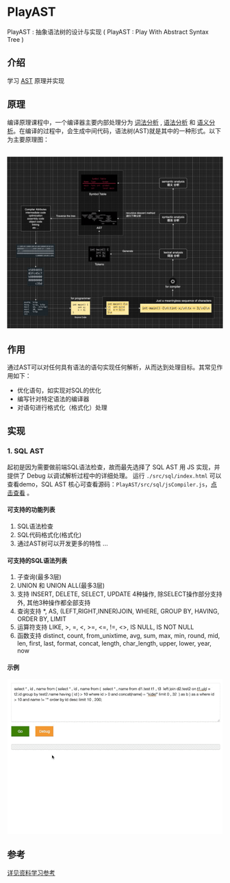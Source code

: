# PlayAST
PlayAST : 抽象语法树的设计与实现 ( PlayAST : Play With Abstract Syntax Tree )

## 介绍
学习 [AST](https://zh.wikipedia.org/wiki/%E6%8A%BD%E8%B1%A1%E8%AA%9E%E6%B3%95%E6%A8%B9) 原理并实现

## 原理
编译原理课程中，一个编译器主要内部处理分为 [词法分析](https://zh.wikipedia.org/wiki/%E8%AF%8D%E6%B3%95%E5%88%86%E6%9E%90) , [语法分析](https://zh.wikipedia.org/zh-hans/%E8%AA%9E%E6%B3%95%E5%88%86%E6%9E%90%E5%99%A8) 和 [语义分析](https://en.wikipedia.org/wiki/Semantic_analysis)。在编译的过程中，会生成中间代码，语法树(AST)就是其中的一种形式。以下为主要原理图：
<br><br>

<img src="./extra/images/introduce.png" width="700px">

## 作用
通过AST可以对任何具有语法的语句实现任何解析，从而达到处理目标。其常见作用如下：
- 优化语句，如实现对SQL的优化
- 编写针对特定语法的编译器
- 对语句进行格式化（格式化）处理

## 实现

### 1. SQL AST

起初是因为需要做前端SQL语法检查，故而最先选择了 SQL AST 用 JS 实现，并提供了 Debug 以调试解析过程中的详细处理。
运行 ```./src/sql/index.html``` 可以查看demo，SQL AST 核心可查看源码：```PlayAST/src/sql/jsCompiler.js```，[点击查看](./src/sql/jsCompiler.js) 。

#### 可支持的功能列表
1. SQL语法检查
2. SQL代码格式化(格式化)
3. 通过AST树可以开发更多的特性 ...

#### 可支持的SQL语法列表
1. 子查询(最多3层)
2. UNION 和 UNION ALL(最多3层)
3. 支持 INSERT, DELETE, SELECT, UPDATE 4种操作, 除SELECT操作部分支持外, 其他3种操作都全部支持
4. 查询支持 *, AS, (LEFT,RIGHT,INNER)JOIN, WHERE, GROUP BY, HAVING, ORDER BY, LIMIT
5. 运算符支持 LIKE, >, =, <, >=, <=, !=, <>, IS NULL, IS NOT NULL
6. 函数支持 distinct, count, from_unixtime, avg, sum, max, min, round, mid, len, first, last, format, concat, length, char_length, upper, lower, year, now

#### 示例
<img src="./extra/images/demo-sql-js.gif" width="700px">

## 参考
[详见资料学习参考](./extra/docs/reference.md)




